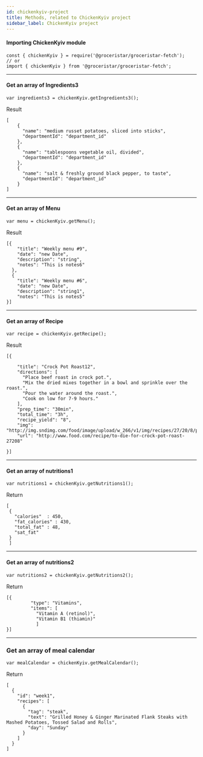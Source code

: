 ```yaml
---
id: chickenkyiv-project
title: Methods, related to ChickenKyiv project
sidebar_label: ChickenKyiv project
---
```


#### Importing ChickenKyiv module
```
const { chickenKyiv } = require('@groceristar/groceristar-fetch');
// or 
import { chickenKyiv } from '@groceristar/groceristar-fetch';
```

---
#### Get an array of Ingredients3
```
var ingredients3 = chickenKyiv.getIngredients3();
```

Result
```
[
    {
      "name": "medium russet potatoes, sliced into sticks",
      "departmentId": "department_id"
    },
    {
      "name": "tablespoons vegetable oil, divided",
      "departmentId": "department_id"
    },
    {
      "name": "salt & freshly ground black pepper, to taste",
      "departmentId": "department_id"
    }
]
```


---
#### Get an array of Menu
```
var menu = chickenKyiv.getMenu();
```

Result
```
[{
    "title": "Weekly menu #9",
    "date": "new Date",
    "description": "string",
    "notes": "This is notes6"
  },
  {
    "title": "Weekly menu #6",
    "date": "new Date",
    "description": "string1",
    "notes": "This is notes5"
}]
```


---
#### Get an array of Recipe
```
var recipe = chickenKyiv.getRecipe();
```

Result
```
[{

    "title": "Crock Pot Roast12",
    "directions": [
      "Place beef roast in crock pot.",
      "Mix the dried mixes together in a bowl and sprinkle over the roast.",
      "Pour the water around the roast.",
      "Cook on low for 7-9 hours."
    ],
    "prep_time": "30min",
    "total_time": "3h",
    "recipe_yield": "8",
    "img": "http://img.sndimg.com/food/image/upload/w_266/v1/img/recipes/27/20/8/picVfzLZo.jpg",
    "url": "http://www.food.com/recipe/to-die-for-crock-pot-roast-27208"

}]
```


---
#### Get an array of nutritions1
```
var nutritions1 = chickenKyiv.getNutritions1();
```

Return
```
[
 {
   "calories"  : 450,
   "fat_calories" : 430,
   "total_fat" : 48,
   "sat_fat"
 }
 ]
```

---
#### Get an array of nutritions2
```
var nutritions2 = chickenKyiv.getNutritions2();
```

Return
```
[{
         "type": "Vitamins",
         "items": [
           "Vitamin A (retinol)",
           "Vitamin B1 (thiamin)"
           ]
}]
```

---
### Get an array of meal calendar
```
var mealCalendar = chickenKyiv.getMealCalendar();
```

Return
```
[
  {
    "id": "week1",
    "recipes": [
      {
        "tag": "steak",
        "text": "Grilled Honey & Ginger Marinated Flank Steaks with Mashed Potatoes, Tossed Salad and Rolls",
        "day": "Sunday"
      }
    ]
  }
]
```
